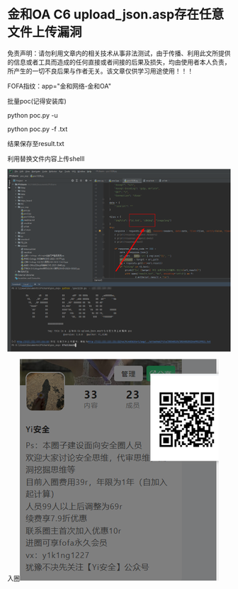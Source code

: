 # 金和OA C6 upload_json.asp存在任意文件上传漏洞

免责声明：请勿利用文章内的相关技术从事非法测试，由于传播、利用此文所提供的信息或者工具而造成的任何直接或者间接的后果及损失，均由使用者本人负责，所产生的一切不良后果与作者无关。该文章仅供学习用途使用！！！

FOFA指纹：app="金和网络-金和OA"

批量poc(记得安装库)

python poc.py -u 

python poc.py -f  .txt

结果保存至result.txt

利用替换文件内容上传shelll

![image-20240115225358128](assets/image-20240115225358128.png)



入圈![image-20240108000010545](assets/image-20240108000010545.png)
